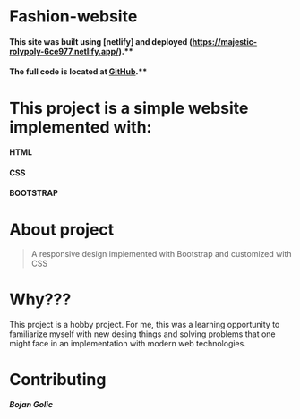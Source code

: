# Fashion-website

#### This site was built using [netlify] and deployed (https://majestic-rolypoly-6ce977.netlify.app/).**
#### The full code is located at [GitHub](https://github.com/bokigolic/Fashion-website).**



# This project is a simple website implemented with:
#### HTML
#### CSS
#### BOOTSTRAP


# About project

>A responsive design implemented with Bootstrap and customized with CSS


# Why???

This project is a hobby project. For me, this was a learning opportunity to familiarize myself with new desing things and solving problems that one might face in an implementation  with modern web technologies.


# Contributing

***Bojan Golic***
